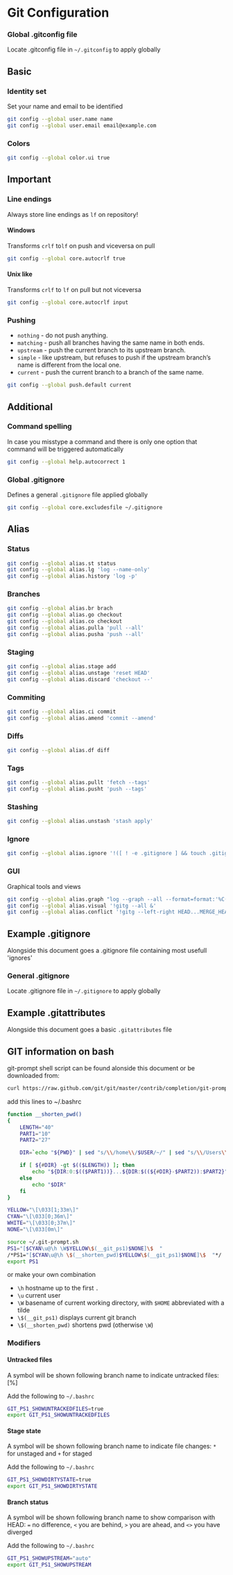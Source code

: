 # Git Configuration

### Global .gitconfig file

Locate .gitconfig file in `~/.gitconfig` to apply globally

## Basic

### Identity set

Set your name and email to be identified

```bash
git config --global user.name name
git config --global user.email email@example.com
```

### Colors
```bash
git config --global color.ui true
```

## Important

### Line endings

Always store line endings as `lf` on repository!

#### Windows

Transforms `crlf` to`lf` on push and viceversa on pull

```bash
git config --global core.autocrlf true
```

#### Unix like

Transforms `crlf` to `lf` on pull but not viceversa

```bash
git config --global core.autocrlf input
```

### Pushing

* `nothing`  - do not push anything.
* `matching` - push all branches having the same name in both ends.
* `upstream` - push the current branch to its upstream branch.
* `simple`   - like upstream, but refuses to push if the upstream branch’s name is different from the local one.
* `current`  - push the current branch to a branch of the same name.

```bash
git config --global push.default current
```

## Additional

### Command spelling

In case you misstype a command and there is only one option that command will be triggered automatically

```bash
git config --global help.autocorrect 1
```

### Global .gitignore

Defines a general `.gitignore` file applied globally

```bash
git config --global core.excludesfile ~/.gitignore
```

## Alias

### Status

```bash
git config --global alias.st status
git config --global alias.lg 'log --name-only'
git config --global alias.history 'log -p'
```

### Branches

```bash
git config --global alias.br brach
git config --global alias.go checkout
git config --global alias.co checkout
git config --global alias.pulla 'pull --all'
git config --global alias.pusha 'push --all'
```

### Staging

```bash
git config --global alias.stage add
git config --global alias.unstage 'reset HEAD'
git config --global alias.discard 'checkout --'
```

### Commiting

```bash
git config --global alias.ci commit
git config --global alias.amend 'commit --amend'
```

### Diffs

```bash
git config --global alias.df diff
```

### Tags

```bash
git config --global alias.pullt 'fetch --tags'
git config --global alias.pusht 'push --tags'
```

### Stashing

```bash
git config --global alias.unstash 'stash apply'
```

### Ignore

```bash
git config --global alias.ignore '!([ ! -e .gitignore ] && touch .gitignore) | echo $1 >> .gitignore'
```

### GUI

Graphical tools and views

```bash
git config --global alias.graph "log --graph --all --format=format:'%C(bold blue)%h%Creset%C(bold yellow) %d%Creset - %C(cyan)%aD%Creset %Cgreen(%ar)%Creset - %C(magenta)%an%Creset - %s' --abbrev-commit"
git config --global alias.visual '!gitg --all &'
git config --global alias.conflict '!gitg --left-right HEAD...MERGE_HEAD'
```

## Example .gitignore

Alongside this document goes a .gitignore file containing most usefull 'ignores'

### General .gitignore

Locate .gitignore file in `~/.gitignore` to apply globally

## Example .gitattributes

Alongside this document goes a basic `.gitattributes` file


## GIT information on bash

git-prompt shell script can be found alonside this document or be downloaded from:

```bash
curl https://raw.github.com/git/git/master/contrib/completion/git-prompt.sh -o ~/.git-prompt.sh
```

add this lines to ~/.bashrc

```bash
function __shorten_pwd()
{
    LENGTH="40"
    PART1="10"
    PART2="27"

    DIR=`echo "${PWD}" | sed "s/\\/home\\/$USER/~/" | sed "s/\\/Users\\/$USER/~/"`

    if [ ${#DIR} -gt $(($LENGTH)) ]; then
        echo "${DIR:0:$(($PART1))}...${DIR:$((${#DIR}-$PART2)):$PART2}"
    else
        echo "$DIR"
    fi
}

YELLOW="\[\033[1;33m\]"
CYAN="\[\033[0;36m\]"
WHITE="\[\033[0;37m\]"
NONE="\[\033[0m\]"

source ~/.git-prompt.sh
PS1="[$CYAN\u@\h \W$YELLOW\$(__git_ps1)$NONE]\$  "
/*PS1="[$CYAN\u@\h \$(__shorten_pwd)$YELLOW\$(__git_ps1)$NONE]\$  "*/
export PS1
```

or make your own combination
* `\h` hostname up to the first `.`
* `\u` current user
* `\W` basename of current working directory, with `$HOME` abbreviated with a tilde
* `\$(__git_ps1)` displays current git branch
* `\$(__shorten_pwd)` shortens pwd (otherwise `\W`)

### Modifiers

#### Untracked files

A symbol will be shown following branch name to indicate untracked files: [%]

Add the following to `~/.bashrc`

```bash
GIT_PS1_SHOWUNTRACKEDFILES=true
export GIT_PS1_SHOWUNTRACKEDFILES
```

#### Stage state

A symbol will be shown following branch name to indicate file changes: `*` for unstaged and `+` for staged

Add the following to `~/.bashrc`

```bash
GIT_PS1_SHOWDIRTYSTATE=true
export GIT_PS1_SHOWDIRTYSTATE
```

#### Branch status

A symbol will be shown following branch name to show comparison with HEAD: `=` no difference, `<` you are behind, `>` you are ahead, and `<>` you have diverged

Add the following to `~/.bashrc`

```bash
GIT_PS1_SHOWUPSTREAM="auto"
export GIT_PS1_SHOWUPSTREAM
```
